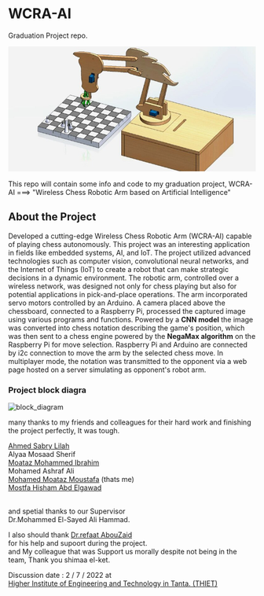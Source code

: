 # WCRA-AI
Graduation Project repo.


![grad-project img](image.png)

<p>
This repo will contain some info and code to my graduation project,
WCRA-AI ===> "Wireless Chess Robotic Arm based on Artificial Intelligence"

</p>

## About the Project

<p>
  
Developed a cutting-edge Wireless Chess Robotic Arm (WCRA-AI) capable of playing
chess autonomously. This project was an interesting application in fields like embedded systems, AI,
and IoT. The project utilized advanced technologies such as computer vision, convolutional neural
networks, and the Internet of Things (IoT) to create a robot that can make strategic decisions in a
dynamic environment. The robotic arm, controlled over a wireless network, was designed not only for
chess playing but also for potential applications in pick-and-place operations. The arm incorporated
servo motors controlled by an Arduino. A camera placed above the chessboard, connected to a
Raspberry Pi, processed the captured image using various programs and functions. Powered by a
**CNN model** the image was converted into chess notation describing the game's position, which was
then sent to a chess engine powered by the **NegaMax algorithm** on the Raspberry Pi for move
selection. Raspberry Pi and Arduino are connected by i2c connection to move the arm by the selected
chess move. In multiplayer mode, the notation was transmitted to the opponent via a web page hosted
on a server simulating as opponent's robot arm.

</p>

### Project block diagra
![block_diagram](https://github.com/Mohamed-Motaz-Mostafa/WCRA-AI/assets/156100459/5ee3654a-dfce-4e1c-bdce-1d408b6e4afa)



<p>
many thanks to my friends and colleagues for their hard work and finishing the project perfectly, It was tough.<br>
  
[Ahmed Sabry Lilah](https://www.linkedin.com/in/ahmed-sabry-liah) <br>
Alyaa Mosaad Sherif<br>
[Moataz Mohammed Ibrahim](https://www.linkedin.com/in/moataz-towfik-012a5a238)       <br>
Mohamed Ashraf Ali<br>
[Mohamed Moataz Moustafa](https://www.linkedin.com/in/mohamed-moataz) (thats me)<br>
[Mostfa Hisham Abd Elgawad](https://www.linkedin.com/in/mostafa-hesham-6395a1218?utm_source=share&utm_campaign=share_via&utm_content=profile&utm_medium=android_app)<br>
​

and spetial thanks to our Supervisor <br>
Dr.Mohammed El-Sayed Ali Hammad.<br>

I also should thank [Dr.refaat AbouZaid](https://www.youtube.com/@dr_refaatabouzaid1039)<br> for his help and supoort during the project.<br>
and My colleague that was Support us morally despite not being in the team, Thank you shimaa el-ket.<br>

Discussion date : 2 / 7 / 2022 at<br>
[Higher Institute of Engineering and Technology in Tanta. (THIET)](https://thiet.edu.eg/ar)
</p>
